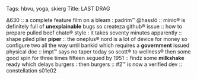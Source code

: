 Tags: hbvu, yoga, skierg
Title: LAST DRAG
  
∆630 :: a complete feature film on a bleam : padrim™ @hasslö :: minio® is definitely full of **unexplainable** bugs so createza github® issue :: how to prepare pulled beef chato® style : it takes seventy minutes apparently :: shape piled piler **piper** :: the oneplus® nord is a lot of device for money so configure two all the way until bankid which requires a **government** issued physical doc :: impt™ says no taper today so scott® to wellness® then some good spin for three times fifteen segued by 1951 :: findz some **milkshake** ready which delays burgers : then burgers :: #2™ is now a verified dev :: constellation s01e02  
